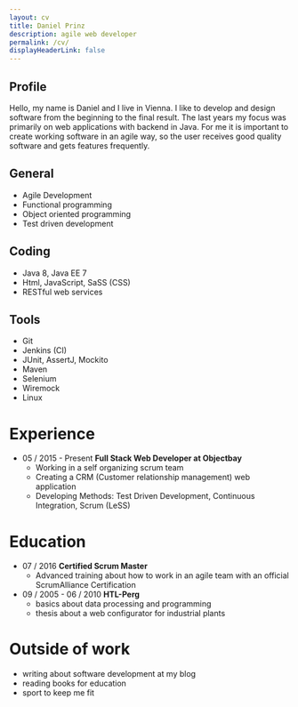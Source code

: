 ```yaml
---
layout: cv
title: Daniel Prinz
description: agile web developer
permalink: /cv/
displayHeaderLink: false
---
```


## Profile
Hello, my name is Daniel and I live in Vienna. I like to develop and design software from the beginning to the final result. The last years my focus was primarily on web applications with backend in Java.
For me it is important to create working software in an agile way, so the user receives good quality software and gets features frequently.

## General
* Agile Development
* Functional programming
* Object oriented programming
* Test driven development

## Coding
* Java 8, Java EE 7
* Html, JavaScript, SaSS (CSS)
* RESTful web services

## Tools
* Git
* Jenkins (CI)
* JUnit, AssertJ, Mockito
* Maven
* Selenium
* Wiremock
* Linux

# Experience  
  
* 05 / 2015 - Present **Full Stack Web Developer at Objectbay**
	* Working in a self organizing scrum team
	* Creating a CRM (Customer relationship management) web application
	* Developing Methods: Test Driven Development, Continuous Integration, Scrum (LeSS)

# Education  
  
* 07 / 2016 **Certified Scrum Master**
	* Advanced training about how to work in an agile team with an official ScrumAlliance Certification
* 09 / 2005 - 06 / 2010 **HTL-Perg**
	* basics about data processing and programming
	* thesis about a web configurator for industrial plants

# Outside of work

* writing about software development at my blog
* reading books for education
* sport to keep me fit
